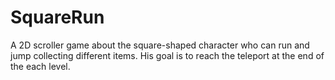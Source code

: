 # SquareRun
A 2D scroller game about the square-shaped character who can run and jump collecting different items. His goal is to reach the teleport at the end of the each level.
